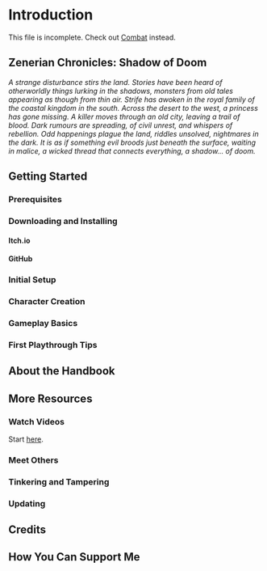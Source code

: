 # Introduction

This file is incomplete. Check out [Combat](Combat.md) instead.

## Zenerian Chronicles: Shadow of Doom

_A strange disturbance stirs the land. Stories have been heard of otherworldly things lurking in the shadows, monsters from old tales appearing as though from thin air. Strife has awoken in the royal family of the coastal kingdom in the south. Across the desert to the west, a princess has gone missing. A killer moves through an old city, leaving a trail of blood. Dark rumours are spreading, of civil unrest, and whispers of rebellion. Odd happenings plague the land, riddles unsolved, nightmares in the dark. It is as if something evil broods just beneath the surface, waiting in malice, a wicked thread that connects everything, a shadow... of doom._

## Getting Started

### Prerequisites

### Downloading and Installing

#### Itch.io

#### GitHub

### Initial Setup

### Character Creation

### Gameplay Basics

### First Playthrough Tips

## About the Handbook

## More Resources

### Watch Videos

Start [here](https://youtube.com/playlist?list=PLlnbLhYdGinvZMR0VQSG5Zv-IIXZXDJlu&si=lSY72gupX4QU8ZS8).

### Meet Others

### Tinkering and Tampering

### Updating

## Credits

## How You Can Support Me
